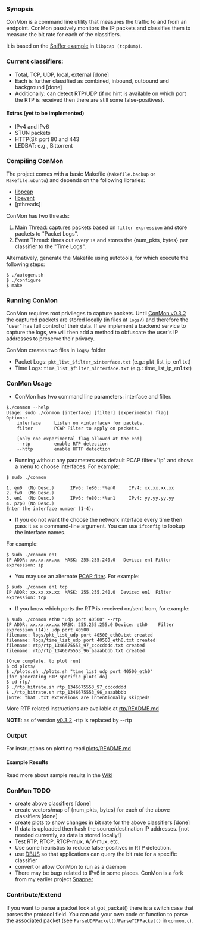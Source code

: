 ### Synopsis 
ConMon is a command line utility that measures the traffic to and from an
endpoint. ConMon passively monitors the IP packets and classifies them to 
measure the bit rate for each of the classifiers. 

It is based on the [Sniffer example](http://www.tcpdump.org/sniffex.c) in
`libpcap (tcpdump)`.

### Current classifiers:
* Total, TCP, UDP, local, external [done]
* Each is further classified as combined, inbound, outbound and background
  [done]
* Additionally: can detect RTP/UDP (if no hint is available on which port
  the RTP is received then there are still some false-positives).

#### Extras (yet to be implemented)
* IPv4 and IPv6
* STUN packets
* HTTP(S): port 80 and 443
* LEDBAT: e.g., Bittorrent

### Compiling ConMon
The project comes with a basic Makefile (`Makefile.backup` or `Makefile.ubuntu`) 
and depends on the following libraries:
* [libpcap](http://www.tcpdump.org/release/libpcap-1.2.1.tar.gz)
* [libevent](https://github.com/downloads/libevent/libevent/libevent-2.0.19-stable.tar.gz)
* [pthreads]

ConMon has two threads:
1. Main Thread: captures packets based on `filter expression` and store packets to "Packet Logs".
2. Event Thread: times out every `1s` and stores the {num_pkts, bytes} per classifier to the "Time Logs".

Alternatively, generate the Makefile using autotools, for which execute 
the following steps:
```
$ ./autogen.sh
$ ./configure
$ make
```

### Running ConMon
ConMon requires root privileges to capture packets. Until [ConMon
v0.3.2](https://github.com/vr000m/conmon/tree/v0.3.2) the captured packets
are stored locally (in files at `logs/`) and therefore the "user" has full
control of their data. If we implement a backend service to capture the
logs, we will then add a method to obfuscate the user's IP addresses to
preserve their privacy. 

ConMon creates two files in `logs/` folder
* Packet Logs: `pkt_list_$filter_$interface.txt` (e.g.: pkt_list_ip_en1.txt)
* Time Logs: `time_list_$filter_$interface.txt` (e.g.: time_list_ip_en1.txt)

### ConMon Usage
* ConMon has two command line parameters: interface and filter.

```
$./conmon --help
Usage: sudo ./conmon [interface] [filter] [experimental flag]
Options:
    interface     Listen on <interface> for packets.
    filter        PCAP Filter to apply on packets.

    [only one experimental flag allowed at the end]
    --rtp         enable RTP detection
    --http        enable HTTP detection
```


* Running without any parameters sets default PCAP filter="ip" and 
shows a menu to choose interfaces. For example:

```
$ sudo ./conmon

1. en0  (No Desc.)      IPv6: fe80::*%en0     IPv4: xx.xx.xx.xx   
2. fw0  (No Desc.)      
3. en1  (No Desc.)      IPv6: fe80::*%en1     IPv4: yy.yy.yy.yy    
4. p2p0 (No Desc.)      
Enter the interface number (1-4):
```

* If you do not want the choose the network interface every time then pass
  it as a command-line argument. You can use `ifconfig` to lookup the
  interface names.

For example:

```
$ sudo ./conmon en1
IP ADDR: xx.xx.xx.xx  MASK: 255.255.240.0   Device: en1 Filter expression: ip
```

* You may use an alternate [PCAP filter](http://wiki.wireshark.org/CaptureFilters). 
For example:

```
$ sudo ./conmon en1 tcp
IP ADDR: xx.xx.xx.xx  MASK: 255.255.240.0  Device: en1  Filter expression: tcp
```

* If you know which ports the RTP is received on/sent from, for example:

```
$ sudo ./conmon eth0 "udp port 40500" --rtp
IP ADDR: xx.xx.xx.xx MASK: 255.255.255.0 Device: eth0    Filter expression (14): udp port 40500
filename: logs/pkt_list_udp port 40500_eth0.txt created
filename: logs/time_list_udp port 40500_eth0.txt created
filename: rtp/rtp_1346675553_97_ccccdddd.txt created
filename: rtp/rtp_1346675553_96_aaaabbbb.txt created

[Once complete, to plot run]
$ cd plots/
$ ./plots.sh ./plots.sh "time_list_udp port 40500_eth0"
[for generating RTP specific plots do]
$ cd rtp/
$ ./rtp_bitrate.sh rtp_1346675553_97_ccccdddd
$ ./rtp_bitrate.sh rtp_1346675553_96_aaaabbbb
[Note: that .txt extensions are intentionally skipped!
```
More RTP related instructions are available at
[rtp/README.md](https://github.com/vr000m/ConMon/blob/master/rtp/README.md)

**NOTE**: as of version [v0.3.2](https://github.com/vr000m/conmon/tree/v0.3.2) 
-rtp is replaced by --rtp

### Output
For instructions on plotting read
[plots/README.md](https://github.com/vr000m/ConMon/blob/master/plots/README.md)

#### Example Results
Read more about sample results in the [Wiki](https://github.com/vr000m/ConMon/wiki/Example-Results)

### ConMon TODO
* create above classifiers [done]
* create vectors/map of {num_pkts, bytes} for each of the above classifiers
  [done]
* create plots to show changes in bit rate for the above classifiers [done]
* If data is uploaded then hash the source/destination IP addresses. [not
  needed currently, as data is stored locally!]
* Test RTP, RTCP, RTCP-mux, A/V-mux, etc.
* Use some heuristics to reduce false-positives in RTP detection.
* use [DBUS](http://www.freedesktop.org/wiki/Software/dbus) so that
  applications can query the bit rate for a specific classifier
* convert or allow ConMon to run as a daemon
* There may be bugs related to IPv6 in some places. ConMon is a fork from
  my earlier project [Snapper](https://github.com/vr000m/Snapper)


### Contribute/Extend
If you want to parse a packet look at got_packet() there is a switch case
that parses the protocol field. You can add your own code or function to
parse the associated packet (see `ParseUDPPacket()`/`ParseTCPPacket()` in
`conmon.c`).